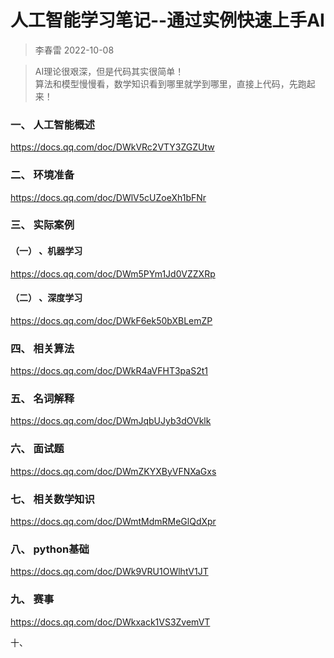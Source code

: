 # 人工智能学习笔记--通过实例快速上手AI
> 李春雷 2022-10-08



> <html>
>  AI理论很艰深，但是代码其实很简单！<br>
>  算法和模型慢慢看，数学知识看到哪里就学到哪里，直接上代码，先跑起来！
> </html>



### 一、 人工智能概述
https://docs.qq.com/doc/DWkVRc2VTY3ZGZUtw
### 二、 环境准备
https://docs.qq.com/doc/DWlV5cUZoeXh1bFNr
### 三、 实际案例
#### （一） 、机器学习
https://docs.qq.com/doc/DWm5PYm1Jd0VZZXRp
#### （二） 、深度学习
https://docs.qq.com/doc/DWkF6ek50bXBLemZP
### 四、 相关算法
https://docs.qq.com/doc/DWkR4aVFHT3paS2t1
### 五、 名词解释
https://docs.qq.com/doc/DWmJqbUJyb3dOVklk
### 六、 面试题
https://docs.qq.com/doc/DWmZKYXByVFNXaGxs
### 七、 相关数学知识
https://docs.qq.com/doc/DWmtMdmRMeGlQdXpr
### 八、 python基础
https://docs.qq.com/doc/DWk9VRU1OWlhtV1JT
### 九、 赛事
https://docs.qq.com/doc/DWkxack1VS3ZvemVT

十、 

